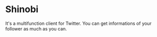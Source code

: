 # Shinobi
It's a multifunction client for Twitter.  You can get informations of your follower as much as you can.
